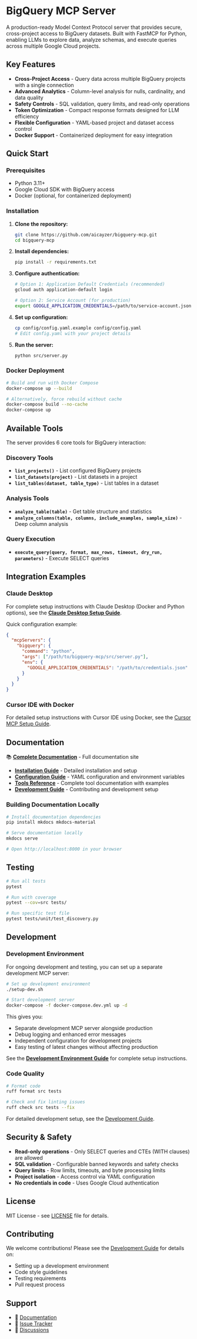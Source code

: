 # BigQuery MCP Server

A production-ready Model Context Protocol server that provides secure, cross-project access to BigQuery datasets. Built with FastMCP for Python, enabling LLMs to explore data, analyze schemas, and execute queries across multiple Google Cloud projects.

## Key Features

- **Cross-Project Access** - Query data across multiple BigQuery projects with a single connection
- **Advanced Analytics** - Column-level analysis for nulls, cardinality, and data quality
- **Safety Controls** - SQL validation, query limits, and read-only operations
- **Token Optimization** - Compact response formats designed for LLM efficiency
- **Flexible Configuration** - YAML-based project and dataset access control
- **Docker Support** - Containerized deployment for easy integration

## Quick Start

### Prerequisites

- Python 3.11+
- Google Cloud SDK with BigQuery access
- Docker (optional, for containerized deployment)

### Installation

1. **Clone the repository:**
   ```bash
   git clone https://github.com/aicayzer/bigquery-mcp.git
   cd bigquery-mcp
   ```

2. **Install dependencies:**
   ```bash
   pip install -r requirements.txt
   ```

3. **Configure authentication:**
   ```bash
   # Option 1: Application Default Credentials (recommended)
   gcloud auth application-default login

   # Option 2: Service Account (for production)
   export GOOGLE_APPLICATION_CREDENTIALS=/path/to/service-account.json
   ```

4. **Set up configuration:**
   ```bash
   cp config/config.yaml.example config/config.yaml
   # Edit config.yaml with your project details
   ```

5. **Run the server:**
   ```bash
   python src/server.py
   ```

### Docker Deployment

```bash
# Build and run with Docker Compose
docker-compose up --build

# Alternatively, force rebuild without cache
docker-compose build --no-cache
docker-compose up
```

## Available Tools

The server provides 6 core tools for BigQuery interaction:

### Discovery Tools
- **`list_projects()`** - List configured BigQuery projects
- **`list_datasets(project)`** - List datasets in a project
- **`list_tables(dataset, table_type)`** - List tables in a dataset

### Analysis Tools
- **`analyze_table(table)`** - Get table structure and statistics
- **`analyze_columns(table, columns, include_examples, sample_size)`** - Deep column analysis

### Query Execution
- **`execute_query(query, format, max_rows, timeout, dry_run, parameters)`** - Execute SELECT queries

## Integration Examples

### Claude Desktop

For complete setup instructions with Claude Desktop (Docker and Python options), see the **[Claude Desktop Setup Guide](docs/claude-desktop-setup.md)**.

Quick configuration example:
```json
{
  "mcpServers": {
    "bigquery": {
      "command": "python",
      "args": ["/path/to/bigquery-mcp/src/server.py"],
      "env": {
        "GOOGLE_APPLICATION_CREDENTIALS": "/path/to/credentials.json"
      }
    }
  }
}
```

### Cursor IDE with Docker

For detailed setup instructions with Cursor IDE using Docker, see the [Cursor MCP Setup Guide](docs/cursor-mcp-setup.md).

## Documentation

📚 **[Complete Documentation](docs/index.md)** - Full documentation site

- **[Installation Guide](docs/installation.md)** - Detailed installation and setup
- **[Configuration Guide](docs/configuration.md)** - YAML configuration and environment variables
- **[Tools Reference](docs/tools.md)** - Complete tool documentation with examples
- **[Development Guide](docs/development.md)** - Contributing and development setup

### Building Documentation Locally

```bash
# Install documentation dependencies
pip install mkdocs mkdocs-material

# Serve documentation locally
mkdocs serve

# Open http://localhost:8000 in your browser
```

## Testing

```bash
# Run all tests
pytest

# Run with coverage
pytest --cov=src tests/

# Run specific test file
pytest tests/unit/test_discovery.py
```

## Development

### Development Environment

For ongoing development and testing, you can set up a separate development MCP server:

```bash
# Set up development environment
./setup-dev.sh

# Start development server
docker-compose -f docker-compose.dev.yml up -d
```

This gives you:
- Separate development MCP server alongside production
- Debug logging and enhanced error messages  
- Independent configuration for development projects
- Easy testing of latest changes without affecting production

See the **[Development Environment Guide](docs/development-environment.md)** for complete setup instructions.

### Code Quality

```bash
# Format code
ruff format src tests

# Check and fix linting issues
ruff check src tests --fix
```

For detailed development setup, see the [Development Guide](docs/development.md).

## Security & Safety

- **Read-only operations** - Only SELECT queries and CTEs (WITH clauses) are allowed
- **SQL validation** - Configurable banned keywords and safety checks
- **Query limits** - Row limits, timeouts, and byte processing limits
- **Project isolation** - Access control via YAML configuration
- **No credentials in code** - Uses Google Cloud authentication

## License

MIT License - see [LICENSE](LICENSE) file for details.

## Contributing

We welcome contributions! Please see the [Development Guide](docs/development.md) for details on:

- Setting up a development environment
- Code style guidelines
- Testing requirements
- Pull request process

## Support

- 📖 [Documentation](docs/index.md)
- 🐛 [Issue Tracker](https://github.com/aicayzer/bigquery-mcp/issues)
- 💬 [Discussions](https://github.com/aicayzer/bigquery-mcp/discussions)
